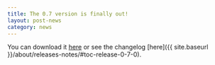 ```yaml
---
title: The 0.7 version is finally out!
layout: post-news
category: news
---
```


You can download it [here](https://github.com/jbox-web/redmine_git_hosting/releases/tag/0.7.0) or see the changelog [here]({{ site.baseurl }}/about/releases-notes/#toc-release-0-7-0).
